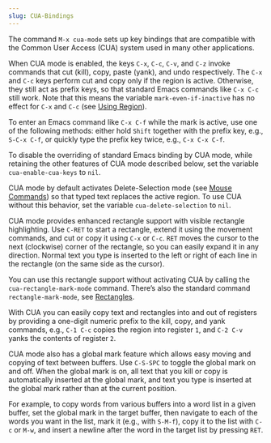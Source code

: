 ```yaml
---
slug: CUA-Bindings
---
```


The command `M-x cua-mode` sets up key bindings that are compatible with the Common User Access (CUA) system used in many other applications.

When CUA mode is enabled, the keys `C-x`, `C-c`, `C-v`, and `C-z` invoke commands that cut (kill), copy, paste (yank), and undo respectively. The `C-x` and `C-c` keys perform cut and copy only if the region is active. Otherwise, they still act as prefix keys, so that standard Emacs commands like `C-x C-c` still work. Note that this means the variable `mark-even-if-inactive` has no effect for `C-x` and `C-c` (see [Using Region](Using-Region)).

To enter an Emacs command like `C-x C-f` while the mark is active, use one of the following methods: either hold `Shift` together with the prefix key, e.g., `S-C-x C-f`, or quickly type the prefix key twice, e.g., `C-x C-x C-f`.

To disable the overriding of standard Emacs binding by CUA mode, while retaining the other features of CUA mode described below, set the variable `cua-enable-cua-keys` to `nil`.

CUA mode by default activates Delete-Selection mode (see [Mouse Commands](Mouse-Commands)) so that typed text replaces the active region. To use CUA without this behavior, set the variable `cua-delete-selection` to `nil`.

CUA mode provides enhanced rectangle support with visible rectangle highlighting. Use `C-RET` to start a rectangle, extend it using the movement commands, and cut or copy it using `C-x` or `C-c`. `RET` moves the cursor to the next (clockwise) corner of the rectangle, so you can easily expand it in any direction. Normal text you type is inserted to the left or right of each line in the rectangle (on the same side as the cursor).

You can use this rectangle support without activating CUA by calling the `cua-rectangle-mark-mode` command. There’s also the standard command `rectangle-mark-mode`, see [Rectangles](Rectangles).

With CUA you can easily copy text and rectangles into and out of registers by providing a one-digit numeric prefix to the kill, copy, and yank commands, e.g., `C-1 C-c` copies the region into register `1`, and `C-2 C-v` yanks the contents of register `2`.

CUA mode also has a global mark feature which allows easy moving and copying of text between buffers. Use `C-S-SPC` to toggle the global mark on and off. When the global mark is on, all text that you kill or copy is automatically inserted at the global mark, and text you type is inserted at the global mark rather than at the current position.

For example, to copy words from various buffers into a word list in a given buffer, set the global mark in the target buffer, then navigate to each of the words you want in the list, mark it (e.g., with `S-M-f`), copy it to the list with `C-c` or `M-w`, and insert a newline after the word in the target list by pressing `RET`.
